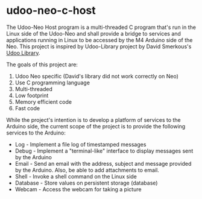 # udoo-neo-c-host
The Udoo-Neo Host program is a multi-threaded C program that's run in the Linux side of the Udoo-Neo and shall provide a bridge to services and applications running in Linux to be accessed by the M4 Arduino side of the Neo. This project is inspired by Udoo-Library project by David Smerkous's [Udoo Library](https://github.com/smerkousdavid/Udoo-Library).

The goals of this project are:

1. Udoo Neo specific (David's library did not work correctly on Neo)
2. Use C programming language
2. Multi-threaded
3. Low footprint
4. Memory efficient code
5. Fast code

While the project's intention is to develop a platform of services to the Arduino side, the current scope of the project is to provide the following services to the Arduino:

* Log - Implement a file log of timestamped messages
* Debug - Implement a "terminal-like" interface to display messages sent by the Arduino
* Email - Send an email with the address, subject and message provided by the Arduino. Also, be able to add attachments to email.
* Shell - Invoke a shell command on the Linux side
* Database - Store values on persistent storage (database)
* Webcam - Access the webcam for taking a picture
